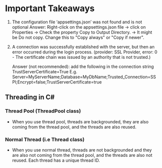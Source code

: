 ﻿# Important Takeaways
1. The configuration file ‘appsettings.json’ was not found and is not optional
	Answer: Right-click on the appsettings.json file -> click on Properties
		-> Check the property Copy to Output Directory. 
		-> It might be Do not copy. Change this to "Copy always" or "Copy if newer".


2. A connection was successfully established with the server, but then an error occurred during the login process. 
	(provider: SSL Provider, error: 0 - The certificate chain was issued by an authority that is not trusted.)

	Answer (not recommended): add the following in the connection string TrustServerCertificate=True
	E.g. Server=MyServerName;Database=MyDbName;Trusted_Connection=SSPI;Encrypt=false;TrustServerCertificate=true

## Threading in C#
### Thread Pool (ThreadPool class)
* When you use thread pool, threads are backgrounded, they are also coming from the thread pool, 
and the threads are also reused.


### Normal Thread (i.e Thread class)
* When you use normal thread, threads are not backgrounded and they are also not coming from the thread pool, 
and the threads are also not reused. Each thread has a unique thread ID.